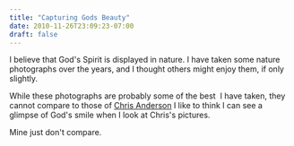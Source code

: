```yaml
---
title: "Capturing Gods Beauty"
date: 2010-11-26T23:09:23-07:00
draft: false
---
```


I believe that God's Spirit is displayed in nature. I have taken some nature photographs over the years, and I thought others might enjoy them, if only slightly.

While these photographs are probably some of the best  I have taken, they cannot compare to those of [Chris Anderson](http://www.flickr.com/photos/parkflavor/)
I like to think I can see a glimpse of God's smile when I look at Chris's pictures.

Mine just don't compare.
